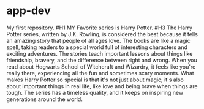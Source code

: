 # app-dev
My first repository.
#H1 MY Favorite series is Harry Potter.
#H3 The Harry Potter series, written by J.K. Rowling, is considered the best because it tells an amazing story that people of all ages love. The books are like a magic spell, taking readers to a special world full of interesting characters and exciting adventures. The stories teach important lessons about things like friendship, bravery, and the difference between right and wrong. When you read about Hogwarts School of Witchcraft and Wizardry, it feels like you're really there, experiencing all the fun and sometimes scary moments. What makes Harry Potter so special is that it's not just about magic; it's also about important things in real life, like love and being brave when things are tough. The series has a timeless quality, and it keeps on inspiring new generations around the world.

